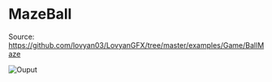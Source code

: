 # MazeBall

Source: https://github.com/lovyan03/LovyanGFX/tree/master/examples/Game/BallMaze

![Ouput](simple_image.jpg)